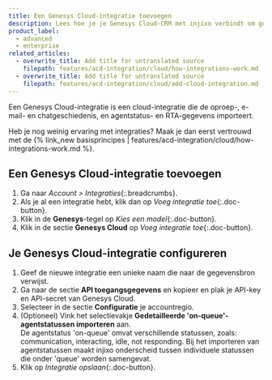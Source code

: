 ```yaml
---
title: Een Genesys Cloud-integratie toevoegen
description: Lees hoe je je Genesys Cloud-CRM met injixo verbindt om gegevens te importeren.
product_label:
  - advanced
  - enterprise
related_articles:
  - overwrite_title: Add title for untranslated source
    filepath: features/acd-integration/cloud/how-integrations-work.md
  - overwrite_title: Add title for untranslated source
    filepath: features/acd-integration/cloud/add-cloud-integration.md
---
```


Een Genesys Cloud-integratie is een cloud-integratie die de oproep-, e-mail- en chatgeschiedenis, en agentstatus- en RTA-gegevens importeert.

Heb je nog weinig ervaring met integraties? Maak je dan eerst vertrouwd met de {% link_new basisprincipes | features/acd-integration/cloud/how-integrations-work.md %}.

## Een Genesys Cloud-integratie toevoegen

1. Ga naar _Account > Integraties_{:.breadcrumbs}.
2. Als je al een integratie hebt, klik dan op _Voeg integratie toe_{:.doc-button}.
3. Klik in de **Genesys**-tegel op _Kies een model_{:.doc-button}.
4. Klik in de sectie **Genesys Cloud** op _Voeg integratie toe_{:.doc-button}.

## Je Genesys Cloud-integratie configureren

1. Geef de nieuwe integratie een unieke naam die naar de gegevensbron verwijst.
2. Ga naar de sectie **API toegangsgegevens** en kopieer en plak je API-key en API-secret van Genesys Cloud.
3. Selecteer in de sectie **Configuratie** je accountregio.
4. (Optioneel) Vink het selectievakje **Gedetailleerde 'on-queue'-agentstatussen importeren** aan.<br>De agentstatus 'on-queue' omvat verschillende statussen, zoals: communication, interacting, idle, not responding. Bij het importeren van agentstatussen maakt injixo onderscheid tussen individuele statussen die onder 'queue' worden samengevat.
5. Klik op _Integratie opslaan_{:.doc-button}.
